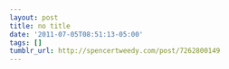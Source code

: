 ```yaml
---
layout: post
title: no title
date: '2011-07-05T08:51:13-05:00'
tags: []
tumblr_url: http://spencertweedy.com/post/7262800149
---
```

